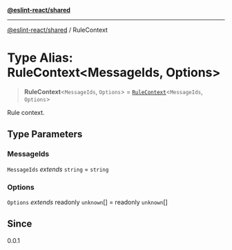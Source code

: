 [**@eslint-react/shared**](../README.md)

***

[@eslint-react/shared](../README.md) / RuleContext

# Type Alias: RuleContext\<MessageIds, Options\>

> **RuleContext**\<`MessageIds`, `Options`\> = [`RuleContext`](../-internal-/interfaces/RuleContext.md)\<`MessageIds`, `Options`\>

Rule context.

## Type Parameters

### MessageIds

`MessageIds` *extends* `string` = `string`

### Options

`Options` *extends* readonly `unknown`[] = readonly `unknown`[]

## Since

0.0.1
